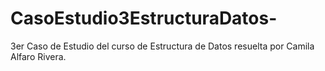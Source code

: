 # CasoEstudio3EstructuraDatos-
3er Caso de Estudio del curso de Estructura de Datos resuelta por Camila Alfaro Rivera.
